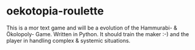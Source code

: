 # oekotopia-roulette
This is a mor text game and will be a evolution of the Hammurabi- &amp; Ökolopoly- Game.  Written in Python. It should train the maker :-) and the player in handling complex &amp; systemic situations.
